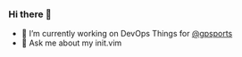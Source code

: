 ### Hi there 👋
- 🔭 I’m currently working on DevOps Things for [@gpsports](https://github.com/gpsports)
- 💬 Ask me about my init.vim
<!--
**jacobfoard/jacobfoard** is a ✨ _special_ ✨ repository because its `README.md` (this file) appears on your GitHub profile.

Here are some ideas to get you started:

- 🌱 I’m currently learning ...
- 👯 I’m looking to collaborate on ...
- 🤔 I’m looking for help with ...

- 📫 How to reach me: ...
- 😄 Pronouns: ...
- ⚡ Fun fact: ...
-->
